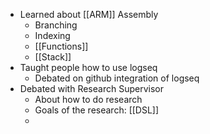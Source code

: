 - Learned about [[ARM]] Assembly
	- Branching
	- Indexing
	- [[Functions]]
	- [[Stack]]
- Taught people how to use logseq
	- Debated on github integration of logseq
- Debated with Research Supervisor
	- About how to do research
	- Goals of the research: [[DSL]]
	-